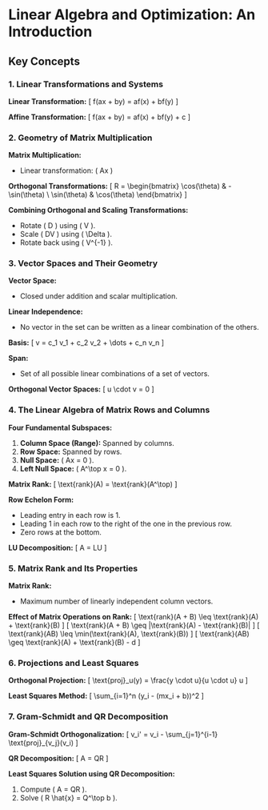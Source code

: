 # Linear Algebra and Optimization: An Introduction

## Key Concepts

### 1. Linear Transformations and Systems

**Linear Transformation:**
\[ f(ax + by) = af(x) + bf(y) \]

**Affine Transformation:**
\[ f(ax + by) = af(x) + bf(y) + c \]

### 2. Geometry of Matrix Multiplication

**Matrix Multiplication:**
- Linear transformation: \( Ax \)

**Orthogonal Transformations:**
\[ R = \begin{bmatrix} \cos(\theta) & -\sin(\theta) \\ \sin(\theta) & \cos(\theta) \end{bmatrix} \]

**Combining Orthogonal and Scaling Transformations:**
- Rotate \( D \) using \( V \).
- Scale \( DV \) using \( \Delta \).
- Rotate back using \( V^{-1} \).

### 3. Vector Spaces and Their Geometry

**Vector Space:**
- Closed under addition and scalar multiplication.

**Linear Independence:**
- No vector in the set can be written as a linear combination of the others.

**Basis:**
\[ v = c_1 v_1 + c_2 v_2 + \dots + c_n v_n \]

**Span:**
- Set of all possible linear combinations of a set of vectors.

**Orthogonal Vector Spaces:**
\[ u \cdot v = 0 \]

### 4. The Linear Algebra of Matrix Rows and Columns

**Four Fundamental Subspaces:**
1. **Column Space (Range):** Spanned by columns.
2. **Row Space:** Spanned by rows.
3. **Null Space:** \( Ax = 0 \).
4. **Left Null Space:** \( A^\top x = 0 \).

**Matrix Rank:**
\[ \text{rank}(A) = \text{rank}(A^\top) \]

**Row Echelon Form:**
- Leading entry in each row is 1.
- Leading 1 in each row to the right of the one in the previous row.
- Zero rows at the bottom.

**LU Decomposition:**
\[ A = LU \]

### 5. Matrix Rank and Its Properties

**Matrix Rank:**
- Maximum number of linearly independent column vectors.

**Effect of Matrix Operations on Rank:**
\[ \text{rank}(A + B) \leq \text{rank}(A) + \text{rank}(B) \]
\[ \text{rank}(A + B) \geq |\text{rank}(A) - \text{rank}(B)| \]
\[ \text{rank}(AB) \leq \min(\text{rank}(A), \text{rank}(B)) \]
\[ \text{rank}(AB) \geq \text{rank}(A) + \text{rank}(B) - d \]

### 6. Projections and Least Squares

**Orthogonal Projection:**
\[ \text{proj}_u(y) = \frac{y \cdot u}{u \cdot u} u \]

**Least Squares Method:**
\[ \sum_{i=1}^n (y_i - (mx_i + b))^2 \]

### 7. Gram-Schmidt and QR Decomposition

**Gram-Schmidt Orthogonalization:**
\[ v_i' = v_i - \sum_{j=1}^{i-1} \text{proj}_{v_j}(v_i) \]

**QR Decomposition:**
\[ A = QR \]

**Least Squares Solution using QR Decomposition:**
1. Compute \( A = QR \).
2. Solve \( R \hat{x} = Q^\top b \).
